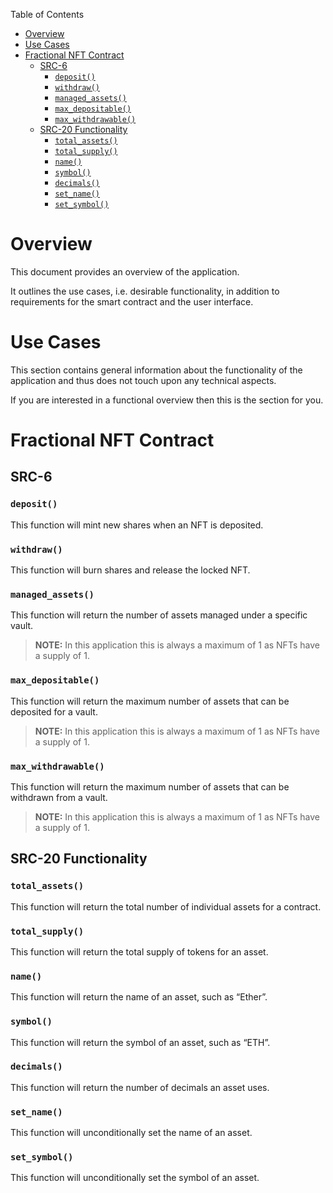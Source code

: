 Table of Contents
- [Overview](#overview)
- [Use Cases](#use-cases)
- [Fractional NFT Contract](#fractional-nft-contract)
  - [SRC-6](#src-6)
    - [`deposit()`](#deposit)
    - [`withdraw()`](#withdraw)
    - [`managed_assets()`](#managed_assets)
    - [`max_depositable()`](#max_depositable)
    - [`max_withdrawable()`](#max_withdrawable)
  - [SRC-20 Functionality](#src-20-functionality)
    - [`total_assets()`](#total_assets)
    - [`total_supply()`](#total_supply)
    - [`name()`](#name)
    - [`symbol()`](#symbol)
    - [`decimals()`](#decimals)
    - [`set_name()`](#set_name)
    - [`set_symbol()`](#set_symbol)

# Overview

This document provides an overview of the application.

It outlines the use cases, i.e. desirable functionality, in addition to requirements for the smart contract and the user interface.

# Use Cases

This section contains general information about the functionality of the application and thus does not touch upon any technical aspects.

If you are interested in a functional overview then this is the section for you.

# Fractional NFT Contract

## SRC-6

### `deposit()`

This function will mint new shares when an NFT is deposited.

### `withdraw()`

This function will burn shares and release the locked NFT.

### `managed_assets()`

This function will return the number of assets managed under a specific vault. 

> **NOTE:** In this application this is always a maximum of 1 as NFTs have a supply of 1.

### `max_depositable()`

This function will return the maximum number of assets that can be deposited for a vault.

> **NOTE:** In this application this is always a maximum of 1 as NFTs have a supply of 1.

### `max_withdrawable()`

This function will return the maximum number of assets that can be withdrawn from a vault.

> **NOTE:** In this application this is always a maximum of 1 as NFTs have a supply of 1.


## SRC-20 Functionality

### `total_assets()`

This function will return the total number of individual assets for a contract.

### `total_supply()`

This function will return the total supply of tokens for an asset.

### `name()`

This function will return the name of an asset, such as “Ether”.

### `symbol()`

This function will return the symbol of an asset, such as “ETH”.

### `decimals()`

This function will return the number of decimals an asset uses.

### `set_name()`

This function will unconditionally set the name of an asset.

### `set_symbol()`

This function will unconditionally set the symbol of an asset.
